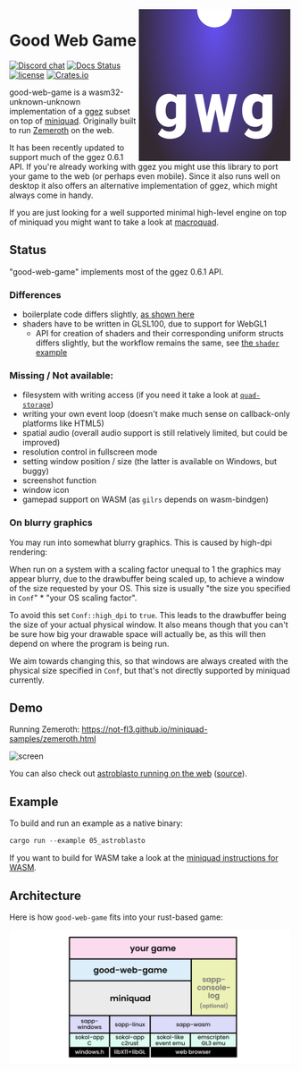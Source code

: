 <img align="right" src="about/logo.svg">

# Good Web Game

[![Discord chat](https://img.shields.io/discord/710177966440579103.svg?label=discord%20chat)](https://discord.gg/jum3Fjek2A)
[![Docs Status](https://docs.rs/good-web-game/badge.svg)](https://docs.rs/good-web-game)
[![license](https://img.shields.io/badge/license-MIT-blue.svg)](https://github.com/ggez/good-web-game/blob/master/LICENSE)
[![Crates.io](https://img.shields.io/crates/v/good-web-game.svg)](https://crates.io/crates/good-web-game)

good-web-game is a wasm32-unknown-unknown implementation of a [ggez](https://github.com/ggez/ggez) subset on top of [miniquad](https://github.com/not-fl3/miniquad/). Originally built to run [Zemeroth](https://github.com/ozkriff/zemeroth) on the web.

It has been recently updated to support much of the ggez 0.6.1 API. If you're already working with ggez you might use this library to port your game to the web (or perhaps even mobile).
Since it also runs well on desktop it also offers an alternative implementation of ggez, which might always come in handy.

If you are just looking for a well supported minimal high-level engine on top of miniquad you might want to take a look at [macroquad](https://github.com/not-fl3/macroquad/).

## Status

"good-web-game" implements most of the ggez 0.6.1 API.

### Differences

* boilerplate code differs slightly, [as shown here](https://github.com/PSteinhaus/PSteinhaus.github.io/tree/main/ggez/web-examples#ggez-animation-example)
* shaders have to be written in GLSL100, due to support for WebGL1
    * API for creation of shaders and their corresponding uniform structs differs slightly, but the workflow remains the same, see [the `shader` example](examples/shader.rs)

### Missing / Not available:

* filesystem with writing access (if you need it take a look at [`quad-storage`](https://github.com/optozorax/quad-storage))
* writing your own event loop (doesn't make much sense on callback-only platforms like HTML5)
* spatial audio (overall audio support is still relatively limited, but could be improved)
* resolution control in fullscreen mode
* setting window position / size (the latter is available on Windows, but buggy)
* screenshot function
* window icon
* gamepad support on WASM (as `gilrs` depends on wasm-bindgen)
  
### On blurry graphics
 
You may run into somewhat blurry graphics. This is caused by high-dpi rendering:

When run on a system with a scaling factor unequal to 1 the graphics may appear blurry, due to the drawbuffer being scaled up, to achieve a window of the size requested by your OS.
This size is usually "the size you specified in `Conf`" * "your OS scaling factor".

To avoid this set `Conf::high_dpi` to `true`. This leads to the drawbuffer being the size of your actual physical window. It also means though that you can't be sure how big your drawable space will actually be, as this will then depend on where the program is being run.

We aim towards changing this, so that windows are always created with the physical size specified in `Conf`, but that's not directly supported by miniquad currently.
 
## Demo 

Running Zemeroth: <https://not-fl3.github.io/miniquad-samples/zemeroth.html>

![screen](https://i.imgur.com/TjvCNwa.jpg)

You can also check out [astroblasto running on the web](https://psteinhaus.github.io/gwg-example/) ([source](https://github.com/PSteinhaus/PSteinhaus.github.io/tree/main/gwg-example)).

## Example

To build and run an example as a native binary:

```rust
cargo run --example 05_astroblasto
```

If you want to build for WASM take a look at the [miniquad instructions for WASM](https://github.com/not-fl3/miniquad/#wasm).

## Architecture

Here is how `good-web-game` fits into your rust-based game:

![software stack](about/gwg-stack.png?raw=true "good-web-game software stack")
